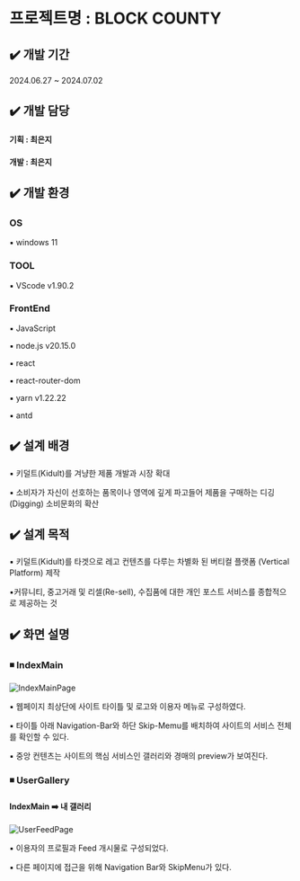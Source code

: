 

# 프로젝트명  :  BLOCK COUNTY

##  ✔️ 개발 기간 
2024.06.27 ~ 2024.07.02

##  ✔️ 개발 담당

#### 기획 : 최은지

#### 개발 : 최은지

##  ✔️ 개발 환경 

### OS 

▪️ windows 11

### TOOL 

▪️ VScode v1.90.2

### FrontEnd 

▪️ JavaScript

▪️ node.js v20.15.0

▪️ react

▪️ react-router-dom

▪️ yarn v1.22.22

▪️ antd


## ✔️ 설계 배경

▪️ 키덜트(Kidult)를 겨냥한 제품 개발과 시장 확대

▪️ 소비자가 자신이 선호하는 품목이나 영역에 깊게 파고들어 제품을 구매하는 디깅(Digging) 소비문화의 확산

## ✔️ 설계 목적

▪️ 키덜트(Kidult)를 타겟으로 레고 컨텐츠를 다루는 차별화 된 버티컬 플랫폼 (Vertical Platform) 제작

▪️커뮤니티, 중고거래 및 리셀(Re-sell),  수집품에 대한 개인 포스트 서비스를 종합적으로 제공하는 것


## ✔️ 화면 설명

###  ◾ IndexMain
![IndexMainPage](https://github.com/gamja0624/block-county/assets/173662178/4d2c6246-4e82-4fa7-b575-23a2846e29ad)


▪️ 웹페이지 최상단에 사이트 타이틀 및 로고와 이용자 메뉴로 구성하였다.

▪️ 타이틀 아래 Navigation-Bar와 하단 Skip-Memu를 배치하여 사이트의 서비스 전체를 확인할 수 있다.

▪️ 중앙 컨텐츠는 사이트의 핵심 서비스인 갤러리와 경매의 preview가 보여진다.

### ◾ UserGallery

#### IndexMain ➡️ 내 갤러리

![UserFeedPage](https://github.com/gamja0624/block-county/assets/173662178/20ea8367-db72-49b5-8082-73a379f0ee5d)

▪️ 이용자의 프로필과 Feed 개시물로 구성되었다.

▪️ 다른 페이지에 접근을 위해 Navigation Bar와 SkipMenu가 있다.

